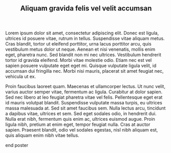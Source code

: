 <header>
<h2>Aliquam gravida felis vel velit accumsan</h2>
</header>
<p>Lorem ipsum dolor sit amet, consectetur adipiscing elit. Donec est ligula, ultrices id posuere vitae, rutrum in tellus.
Suspendisse vitae aliquam metus. Cras blandit, tortor ut eleifend porttitor, urna lacus porttitor arcu, quis vestibulum
metus dolor ut neque. Aenean et nisi venenatis, mollis enim eget, pharetra nunc. Sed blandit non mi nec ultrices. Vestibulum
hendrerit tortor id gravida eleifend. Morbi vitae molestie odio. Etiam nec est vel sapien posuere vulputate eget eget
mi. Quisque vulputate ligula velit, id accumsan dui fringilla nec. Morbi nisi mauris, placerat sit amet feugiat nec,
vehicula ut ex.</p>
<p>Proin faucibus laoreet quam. Maecenas et ullamcorper lectus. Ut nunc velit, varius auctor semper vitae, fermentum ac
ligula. Curabitur at dolor sapien. Sed nec libero at leo feugiat pharetra vitae vel felis. Pellentesque eget erat id
mauris volutpat blandit. Suspendisse vulputate massa turpis, eu ultrices massa malesuada at. Sed sit amet faucibus sem.
Nulla lectus arcu, tincidunt a dapibus vitae, ultrices et sem. Sed eget sodales odio, in hendrerit dui. Nulla erat nibh,
fermentum quis enim ac, ultrices euismod augue. Proin ligula nibh, pretium at enim eget, tempor feugiat nulla. Cras
at auctor sapien. Praesent blandit, odio vel sodales egestas, nisl nibh aliquam est, quis aliquam enim nibh vitae tellus.</p>
end poster